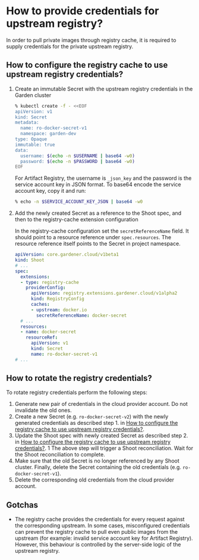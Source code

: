 # How to provide credentials for upstream registry?

In order to pull private images through registry cache, it is required to supply credentials for the private upstream registry.

## How to configure the registry cache to use upstream registry credentials?

1. Create an immutable Secret with the upstream registry credentials in the Garden cluster

   ```bash
   % kubectl create -f - <<EOF
   apiVersion: v1
   kind: Secret
   metadata:
     name: ro-docker-secret-v1
     namespace: garden-dev
   type: Opaque
   immutable: true
   data:
     username: $(echo -n $USERNAME | base64 -w0)
     password: $(echo -n $PASSWORD | base64 -w0)
   EOF
   ```

   For Artifact Registry, the username is `_json_key` and the password is the service account key in JSON format. To base64 encode the service account key, copy it and run:
   ```bash
   % echo -n $SERVICE_ACCOUNT_KEY_JSON | base64 -w0
   ```

1. Add the newly created Secret as a reference to the Shoot spec, and then to the registry-cache extension configuration

   In the registry-cache configuration set the `secretReferenceName` field. It should point to a resource reference under `spec.resources`. The resource reference itself points to the Secret in project namespace.

   ```yaml
   apiVersion: core.gardener.cloud/v1beta1
   kind: Shoot
   # ...
   spec:
     extensions:
     - type: registry-cache
       providerConfig:
         apiVersion: registry.extensions.gardener.cloud/v1alpha2
         kind: RegistryConfig
         caches:
         - upstream: docker.io
           secretReferenceName: docker-secret
     # ...
     resources:
     - name: docker-secret
       resourceRef:
         apiVersion: v1
         kind: Secret
         name: ro-docker-secret-v1
   # ...
   ```

## How to rotate the registry credentials?

To rotate registry credentials perform the following steps:
1. Generate new pair of credentials in the cloud provider account. Do not invalidate the old ones.
1. Create a new Secret (e.g. `ro-docker-secret-v2`) with the newly generated credentials as described step 1. in [How to configure the registry cache to use upstream registry credentials?](#how-to-configure-the-registry-cache-to-use-upstream-registry-credentials).
1. Update the Shoot spec with newly created Secret as described step 2. in [How to configure the registry cache to use upstream registry credentials?](#how-to-configure-the-registry-cache-to-use-upstream-registry-credentials).
1 The above step will trigger a Shoot reconciliation. Wait for the Shoot reconciliation to complete.
1. Make sure that the old Secret is no longer referenced by any Shoot cluster. Finally, delete the Secret containing the old credentials (e.g. `ro-docker-secret-v1`).
1. Delete the corresponding old credentials from the cloud provider account.

## Gotchas

- The registry cache provides the credentials for every request against the corresponding upstream. In some cases, misconfigured credentials can prevent the registry cache to pull even public images from the upstream (for example: invalid service account key for Artifact Registry). However, this behaviour is controlled by the server-side logic of the upstream registry.
